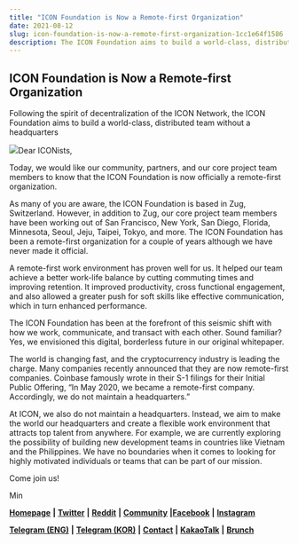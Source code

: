 ```yaml
---
title: "ICON Foundation is Now a Remote-first Organization"
date: 2021-08-12
slug: icon-foundation-is-now-a-remote-first-organization-1cc1e64f1586
description: The ICON Foundation aims to build a world-class, distributed team without a headquarters. Remote first.
---
```


## ICON Foundation is Now a Remote-first Organization

Following the spirit of decentralization of the ICON Network, the ICON Foundation aims to build a world-class, distributed team without a headquarters

![](https://cdn-images-1.medium.com/max/800/1*ZPMBSlgFdjYtZT4nC-U7CQ.jpeg)Dear ICONists,

Today, we would like our community, partners, and our core project team members to know that the ICON Foundation is now officially a remote-first organization.

As many of you are aware, the ICON Foundation is based in Zug, Switzerland. However, in addition to Zug, our core project team members have been working out of San Francisco, New York, San Diego, Florida, Minnesota, Seoul, Jeju, Taipei, Tokyo, and more. The ICON Foundation has been a remote-first organization for a couple of years although we have never made it official.

A remote-first work environment has proven well for us. It helped our team achieve a better work-life balance by cutting commuting times and improving retention. It improved productivity, cross functional engagement, and also allowed a greater push for soft skills like effective communication, which in turn enhanced performance.

The ICON Foundation has been at the forefront of this seismic shift with how we work, communicate, and transact with each other. Sound familiar? Yes, we envisioned this digital, borderless future in our original whitepaper.

The world is changing fast, and the cryptocurrency industry is leading the charge. Many companies recently announced that they are now remote-first companies. Coinbase famously wrote in their S-1 filings for their Initial Public Offering, “In May 2020, we became a remote-first company. Accordingly, we do not maintain a headquarters.”

At ICON, we also do not maintain a headquarters. Instead, we aim to make the world our headquarters and create a flexible work environment that attracts top talent from anywhere. For example, we are currently exploring the possibility of building new development teams in countries like Vietnam and the Philippines. We have no boundaries when it comes to looking for highly motivated individuals or teams that can be part of our mission.

Come join us!

Min

[**Homepage**](https://iconrepublic.org/) **|** [**Twitter**](https://twitter.com/helloiconworld) **|** [**Reddit**](https://www.reddit.com/r/helloicon/) **|** [**Community**](https://forum.icon.community/) **|**[**Facebook**](https://www.facebook.com/helloicon/) **|** [**Instagram**](https://www.instagram.com/helloiconworld/)

[**Telegram (ENG)**](https://t.me/hello_iconworld) **|** [**Telegram (KOR)**](https://t.me/iconkorea) **|** [**Contact**](mailto:hello@icon.foundation) **|** [**KakaoTalk**](https://open.kakao.com/o/gMAFhdS) **|** [**Brunch**](https://brunch.co.kr/@helloiconworld)

